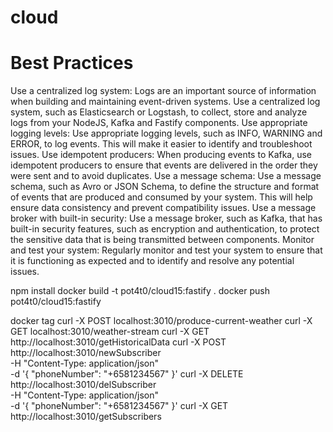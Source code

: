 # cloud

# Best Practices

Use a centralized log system: Logs are an important source of information when building and maintaining event-driven systems. Use a centralized log system, such as Elasticsearch or Logstash, to collect, store and analyze logs from your NodeJS, Kafka and Fastify components.
Use appropriate logging levels: Use appropriate logging levels, such as INFO, WARNING and ERROR, to log events. This will make it easier to identify and troubleshoot issues.
Use idempotent producers: When producing events to Kafka, use idempotent producers to ensure that events are delivered in the order they were sent and to avoid duplicates.
Use a message schema: Use a message schema, such as Avro or JSON Schema, to define the structure and format of events that are produced and consumed by your system. This will help ensure data consistency and prevent compatibility issues.
Use a message broker with built-in security: Use a message broker, such as Kafka, that has built-in security features, such as encryption and authentication, to protect the sensitive data that is being transmitted between components.
Monitor and test your system: Regularly monitor and test your system to ensure that it is functioning as expected and to identify and resolve any potential issues.

npm install
docker build -t pot4t0/cloud15:fastify .
docker push pot4t0/cloud15:fastify

docker tag
curl -X POST localhost:3010/produce-current-weather
curl -X GET localhost:3010/weather-stream
curl -X GET http://localhost:3010/getHistoricalData
curl -X POST http://localhost:3010/newSubscriber \
-H "Content-Type: application/json" \
-d '{
"phoneNumber": "+6581234567"
}'
curl -X DELETE http://localhost:3010/delSubscriber \
-H "Content-Type: application/json" \
-d '{
"phoneNumber": "+6581234567"
}'
curl -X GET http://localhost:3010/getSubscribers
